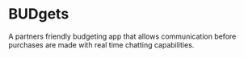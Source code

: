 # BUDgets
A partners friendly budgeting app that allows communication before purchases are made with real time chatting capabilities.
